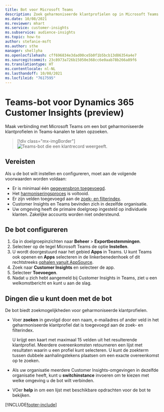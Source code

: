 ```yaml
---
title: Bot voor Microsoft Teams
description: Zoek geharmoniseerde klantprofielen op in Microsoft Teams met behulp van een bot.
ms.date: 10/08/2021
ms.reviewer: mhart
ms.service: customer-insights
ms.subservice: audience-insights
ms.topic: how-to
author: stefanie-msft
ms.author: sthe
manager: shellyha
ms.openlocfilehash: cff696834e3dad00ce5b0f1b5bcb13d86354a4e7
ms.sourcegitcommit: 23c8973a726b15050e368cc6e0aab78b266a89f6
ms.translationtype: HT
ms.contentlocale: nl-NL
ms.lasthandoff: 10/08/2021
ms.locfileid: "7617595"
---
```

# <a name="teams-bot-for-dynamics-365-customer-insights-preview"></a>Teams-bot voor Dynamics 365 Customer Insights (preview)

Maak verbinding met Microsoft Teams om een bot geharmoniseerde klantprofielen in Teams-kanalen te laten opzoeken.

> [!div class="mx-imgBorder"]
> ![Teams-bot die een klantrecord weergeeft.](media/teams-bot.png "Teams-bot die een klantrecord weergeeft")

## <a name="prerequisites"></a>Vereisten

Als u de bot wilt instellen en configureren, moet aan de volgende voorwaarden worden voldaan:

- Er is minimaal één [gegevensbron toegevoegd](data-sources.md).
- Het [harmoniseringsproces](data-unification.md) is voltooid.
- Er zijn velden toegevoegd aan de [zoek- en filterindex](search-filter-index.md).
- Customer Insights en Teams bevinden zich in dezelfde organisatie.
- Uw omgeving heeft de primaire doelgroep ingesteld op individuele klanten. Zakelijke accounts worden niet ondersteund.

## <a name="configure-the-bot"></a>De bot configureren

1. Ga in doelgroepinzichten naar **Beheer** > **Exportbestemmingen**.
1. Selecteer op de tegel Microsoft Teams de optie **Instellen**.
1. U wordt doorgestuurd naar het gebied **Apps** in Teams. U kunt Teams ook openen en **Apps** selecteren in de linkerbenedenhoek of dit rechtstreeks [ophalen vanuit AppSource](https://go.microsoft.com/fwlink/?linkid=2124104).
1. Zoek naar **Customer Insights** en selecteer de app.
1. Selecteer **Toevoegen**.
1. Nadat u zich hebt aangemeld bij Customer Insights in Teams, ziet u een welkomstbericht en kunt u aan de slag.

## <a name="things-you-can-do-with-the-bot"></a>Dingen die u kunt doen met de bot

De bot biedt zoekmogelijkheden voor geharmoniseerde klantprofielen.

- Voer **zoeken** in gevolgd door een naam, e-mailadres of ander veld in het geharmoniseerde klantprofiel dat is toegevoegd aan de zoek- en filterindex.

  U krijgt een kaart met maximaal 15 velden uit het resulterende klantprofiel. Meerdere overeenkomsten retourneren een lijst met resultaten waarin u een profiel kunt selecteren. U kunt de zoekterm tussen dubbele aanhalingstekens plaatsen om een exacte overeenkomst op te zoeken.

- Als uw organisatie meerdere Customer Insights-omgevingen in dezelfde organisatie heeft, kunt u **switchinstance** invoeren om te kiezen met welke omgeving u de bot wilt verbinden.

- VOer **help** in om een lijst met beschikbare opdrachten voor de bot te bekijken.  


[!INCLUDE[footer-include](../includes/footer-banner.md)]